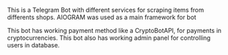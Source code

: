 This is a Telegram Bot with different services for scraping items from differents shops.
AIOGRAM was used as a main framework for bot

This bot has working payment method like a CryptoBotAPI, for payments in cryptocurrencies.
This bot also has working admin panel for controlling users in database.
